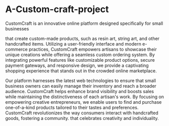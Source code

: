 # A-Custom-craft-project
CustomCraft is an innovative online platform designed specifically for small businesses

that create custom-made products, such as resin art, string art, and other handcrafted items. Utilizing a user-friendly interface and modern e-commerce practices, CustomCraft empowers artisans to showcase their unique creations while offering a seamless custom ordering system. By integrating powerful features like customizable product options, secure payment gateways, and responsive design, we provide a captivating shopping experience that stands out in the crowded online marketplace.

Our platform harnesses the latest web technologies to ensure that small business owners can easily manage their inventory and reach a broader audience. CustomCraft helps enhance brand visibility and boosts sales while maintaining the distinctiveness of each artisan's work. By focusing on empowering creative entrepreneurs, we enable users to find and purchase one-of-a-kind products tailored to their tastes and preferences. CustomCraft revolutionizes the way consumers interact with handcrafted goods, fostering a community. that celebrates creativity and individuality.
